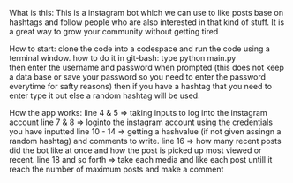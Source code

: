 What is this: 
    This is a instagram bot which we can use to like posts base on hashtags and follow people who are also interested in that kind of stuff.
    It is a great way to grow your community without getting tired

How to start: 
    clone the code into a codespace and run the code using a terminal window.
    how to do it in git-bash:
        type python main.py  
        then enter the username and password when prompted (this does not keep a data base or save your password so you need to enter the password everytime for safty reasons)
        then if you have a hashtag that you need to enter type it out else a random hashtag will be used.
    
How the app works: 
    line 4 & 5 => taking inputs to log into the instagram account
    line 7 & 8 => loginto the instagram account using the credentials you have inputted
    line 10 - 14 => getting a hashvalue (if not given assingn a random hashtag) and comments to write.
    line 16 => how many recent posts did the bot like at once and how the post is picked up most viewed or recent.
    line 18 and so forth => take each media and like each post untill it reach the number of maximum posts and make a comment